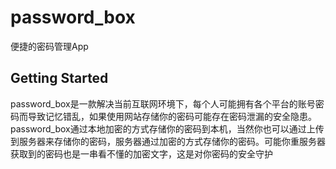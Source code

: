 # password_box

便捷的密码管理App

## Getting Started

password_box是一款解决当前互联网环境下，每个人可能拥有各个平台的账号密码而导致记忆错乱，如果使用网站存储你的密码可能存在密码泄漏的安全隐患。password_box通过本地加密的方式存储你的密码到本机，当然你也可以通过上传到服务器来存储你的密码，服务器通过加密的方式存储你的密码。可能你重服务器获取到的密码也是一串看不懂的加密文字，这是对你密码的安全守护
